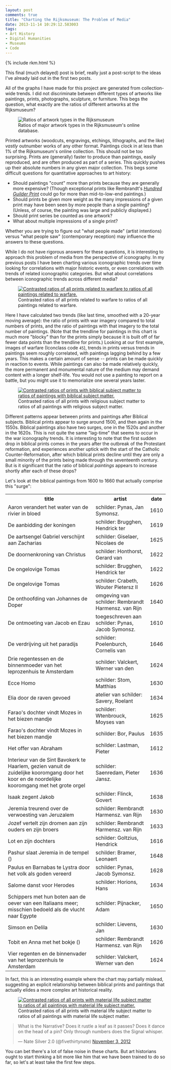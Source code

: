 ```yaml
---
layout: post
comments: true
title: "Charting the Rijksmuseum: The Problem of Media"
date: 2013-11-14 10:29:12.583003
tags:
- Art History
- Digital Humanities
- Museums
- Code
---
```


{% include rkm.html %}


This final (much delayed) post is brief, really just a post-script to the ideas I've already laid out in the first two posts.

All of the graphs I have made for this project are generated from collection-wide trends.
I did not discriminate between different types of artworks like paintings, prints, photographs, sculpture, or furniture.
This begs the question, what exactly are the ratios of different artworks at the Rijksmuseum?

<figure>
<img src="/assets/images-display/artwork_types.svg" alt="Ratios of artwork types in the Rijksmuseum" />
<figcaption>Ratios of major artwork types in the Rijksmuseum's online database.</figcaption>
</figure>

Printed artworks (woodcuts, engravings, etchings, lithographs, and the like) *vastly* outnumber works of any other format.
Paintings clock in at less than 1% of the Rijksmuseum's online collection.
This should not be too surprising.
Prints are (generally) faster to produce than paintings, easily reproduced, and are often produced as part of a series.
This quickly pushes up their absolute numbers in any given major collection.
This begs some difficult questions for quantitative approaches to art history:

- Should paintings "count" more than prints because they are generally more expensive? (Though exceptional prints like Rembrandt's [*Hundred Guilder Print*](http://en.wikipedia.org/wiki/Hundred_Guilder_Print) could go for more than mid-to-low-end paintings.)
- Should prints be given more weight as the many impressions of a given print may have been seen by more people than a single painting? (Unless, of course, the painting was large and publicly displayed.)
- Should print series be counted as one artwork?
- What about multiple impressions of a single print?

Whether you are trying to figure out "what people made" (artist intentions) versus "what people saw" (contemporary reception) may influence the answers to these questions.

While I do not have rigorous answers for these questions, it is interesting to approach this problem of media from the perspective of iconography.
In my previous posts I have been charting various iconographic trends over time looking for correlations with major historic events, or even correlations with trends of related iconographic categories.
But what about correlations between iconographic trends across different media?

<figure>
<a href="/assets/images-display/war_media.svg"><img src="/assets/images-display/war_media.svg" alt="Contrasted ratios of all prints related to warfare to ratios of all paintings related to warfare." /></a>
<figcaption>Contrasted ratios of all prints related to warfare to ratios of all paintings related to warfare.</figcaption>
</figure>

Here I have calculated two trends (like last time, smoothed with a 20-year moving average): the ratio of prints with war imagery compared to total numbers of prints, and the ratio of paintings with that imagery to the total number of paintings.
(Note that the trendline for paintings in this chart is much more "blocky" than for the prints simply because it is built off of far fewer data points than the trendline for prints.)
Looking at our first example, images of warfare (Iconclass code `45`), trends in prints versus trends in paintings seem roughly correlated, with paintings lagging behind by a few years.
This makes a certain amount of sense -- prints can be made quickly in reaction to events.
While paintings can also be made relatively quickly, the more permanent and monumental nature of the medium may demand content with a longer shelf-life.
You would not use a painting to report on a battle, but you might use it to memorialize one several years laster.

<figure>
<a href="/assets/images-display/bible_media.svg"><img src="/assets/images-display/bible_media.svg" alt="Contrasted ratios of prints with biblical subject matter to ratios of paintings with biblical subject matter." /></a>
<figcaption>Contrasted ratios of all prints with religious subject matter to ratios of all paintings with religious subject matter.</figcaption>
</figure>

Different patterns appear between prints and paintings after Biblical subjects.
Biblical prints appear to surge around 1500, and then again in the 1550s.
Biblical paintings also have two surges, one in the 1520s and another in the 1620s.
This is not quite the same "lag-time" that seems to occur in the war iconography trends.
It is interesting to note that the first sudden drop in biblical prints comes in the years after the outbreak of the Protestant reformation, and experiences another uptick with the start of the Catholic Counter-Reformation, after which biblical prints decline until they are only a small minority of the prints being made through the seventeenth century.
But is it significant that the ratio of biblical *paintings* appears to increase shortly after each of these drops?

Let's look at the biblical paintings from 1600 to 1660 that actually comprise this "surge":


<table >
    <tr>
        <th>title</th>
        <th>artist</th>
        <th>date</th>
    </tr>
    <tr>
        <td>Aaron verandert het water van de rivier in bloed</td>
        <td>schilder: Pynas, Jan Symonsz.</td>
        <td>1610</td>
    </tr>
    <tr>
        <td>De aanbidding der koningen</td>
        <td>schilder: Brugghen, Hendrick ter</td>
        <td>1619</td>
    </tr>
    <tr>
        <td>De aartsengel Gabriel verschijnt aan Zacharias</td>
        <td>schilder: Giselaer, Nicolaes de</td>
        <td>1625</td>
    </tr>
    <tr>
        <td>De doornenkroning van Christus</td>
        <td>schilder: Honthorst, Gerard van</td>
        <td>1622</td>
    </tr>
    <tr>
        <td>De ongelovige Tomas</td>
        <td>schilder: Brugghen, Hendrick ter</td>
        <td>1622</td>
    </tr>
    <tr>
        <td>De ongelovige Tomas</td>
        <td>schilder: Crabeth, Wouter Pietersz II</td>
        <td>1626</td>
    </tr>
    <tr>
        <td>De onthoofding van Johannes de Doper</td>
        <td>omgeving van schilder: Rembrandt Harmensz. van Rijn</td>
        <td>1640</td>
    </tr>
    <tr>
        <td>De ontmoeting van Jacob en Ezau</td>
        <td>toegeschreven aan schilder: Pynas, Jacob Symonsz.</td>
        <td>1610</td>
    </tr>
    <tr>
        <td>De verdrijving uit het paradijs</td>
        <td>schilder: Poelenburch, Cornelis van</td>
        <td>1646</td>
    </tr>
    <tr>
        <td>Drie regentessen en de binnenmoeder van het leprozenhuis te Amsterdam</td>
        <td>schilder: Valckert, Werner van den</td>
        <td>1624</td>
    </tr>
    <tr>
        <td>Ecce Homo</td>
        <td>schilder: Stom, Matthias</td>
        <td>1630</td>
    </tr>
    <tr>
        <td>Elia door de raven gevoed</td>
        <td>atelier van schilder: Savery, Roelant</td>
        <td>1634</td>
    </tr>
    <tr>
        <td>Farao's dochter vindt Mozes in het biezen mandje</td>
        <td>schilder: Wtenbrouck, Moyses van</td>
        <td>1625</td>
    </tr>
    <tr>
        <td>Farao's dochter vindt Mozes in het biezen mandje</td>
        <td>schilder: Bor, Paulus</td>
        <td>1635</td>
    </tr>
    <tr>
        <td>Het offer van Abraham</td>
        <td>schilder: Lastman, Pieter</td>
        <td>1612</td>
    </tr>
    <tr>
        <td>Interieur van de Sint Bavokerk te Haarlem, gezien vanuit de zuidelijke kooromgang door het koor en de noordelijke kooromgang met het grote orgel</td>
        <td>schilder: Saenredam, Pieter Jansz.</td>
        <td>1636</td>
    </tr>
    <tr>
        <td>Isaak zegent Jakob</td>
        <td>schilder: Flinck, Govert</td>
        <td>1638</td>
    </tr>
    <tr>
        <td>Jeremia treurend over de verwoesting van Jeruzalem</td>
        <td>schilder: Rembrandt Harmensz. van Rijn</td>
        <td>1630</td>
    </tr>
    <tr>
        <td>Jozef vertelt zijn dromen aan zijn ouders en zijn broers</td>
        <td>schilder: Rembrandt Harmensz. van Rijn</td>
        <td>1633</td>
    </tr>
    <tr>
        <td>Lot en zijn dochters</td>
        <td>schilder: Goltzius, Hendrick</td>
        <td>1616</td>
    </tr>
    <tr>
        <td>Pashur slaat Jeremia in de tempel  ()</td>
        <td>schilder: Bramer, Leonaert</td>
        <td>1648</td>
    </tr>
    <tr>
        <td>Paulus en Barnabas te Lystra door het volk als goden vereerd</td>
        <td>schilder: Pynas, Jacob Symonsz.</td>
        <td>1628</td>
    </tr>
    <tr>
        <td>Salome danst voor Herodes</td>
        <td>schilder: Horions, Hans</td>
        <td>1634</td>
    </tr>
    <tr>
        <td>Schippers met hun boten aan de oever van een Italiaans meer; misschien bedoeld als de vlucht naar Egypte</td>
        <td>schilder: Pijnacker, Adam</td>
        <td>1650</td>
    </tr>
    <tr>
        <td>Simson en Delila</td>
        <td>schilder: Lievens, Jan</td>
        <td>1630</td>
    </tr>
    <tr>
        <td>Tobit en Anna met het bokje  ()</td>
        <td>schilder: Rembrandt Harmensz. van Rijn</td>
        <td>1626</td>
    </tr>
    <tr>
        <td>Vier regenten en de binnenvader van het leprozenhuis te Amsterdam</td>
        <td>schilder: Valckert, Werner van den</td>
        <td>1624</td>
    </tr>
</table>


In fact, this is an interesting example where the chart may partially mislead, suggesting an explicit relationship between biblical prints and paintings that actually elides a more complex art historical reality.

<figure>
<a href="/assets/images-display/material_life_media.svg"><img src="/assets/images-display/material_life_media.svg" alt="Contrasted ratios of all prints with material life subject matter to ratios of all paintings with material life subject matter." /></a>
<figcaption>Contrasted ratios of all prints with material life subject matter to ratios of all paintings with material life subject matter.</figcaption>
</figure>


<blockquote class="twitter-tweet" lang="en"><p>What is the Narrative? Does it rustle a leaf as it passes? Does it dance on the head of a pin? Only through numbers does the Signal whisper.</p>&mdash; Nate Silver 2.0 (@fivethirtynate) <a href="https://twitter.com/fivethirtynate/statuses/264569367570825217">November 3, 2012</a></blockquote>
<script async src="//platform.twitter.com/widgets.js" charset="utf-8"></script>

You can bet there's a lot of false noise in these charts.
But art historians ought to start thinking a bit more like him that we have been trained to do so far, so let's at least take the first few steps.
